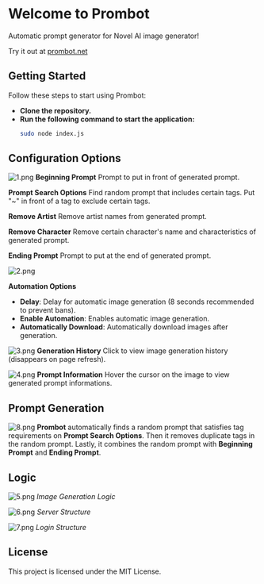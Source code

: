 # Welcome to Prombot

Automatic prompt generator for Novel AI image generator!

Try it out at [prombot.net](https://prombot.net/)

## Getting Started

Follow these steps to start using Prombot:

- **Clone the repository.**
- **Run the following command to start the application:**
  ```bash
  sudo node index.js

## Configuration Options
![1.png](/images/EN/1.png)
**Beginning Prompt**
Prompt to put in front of generated prompt.

**Prompt Search Options**
Find random prompt that includes certain tags. Put "~" in front of a tag to exclude certain tags.

**Remove Artist**
Remove artist names from generated prompt.

**Remove Character**
Remove certain character's name and characteristics of generated prompt.

**Ending Prompt**
Prompt to put at the end of generated prompt.

![2.png](/images/EN/2.png)

**Automation Options**
* **Delay**: Delay for automatic image generation (8 seconds recommended to prevent bans).
* **Enable Automation**: Enables automatic image generation.
* **Automatically Download**: Automatically download images after generation.

![3.png](/images/EN/3.png)
**Generation History**
Click to view image generation history (disappears on page refresh).

![4.png](/images/EN/4.png)
**Prompt Information**
Hover the cursor on the image to view generated prompt informations.

## Prompt Generation
![8.png](/images/EN/8.png)
**Prombot** automatically finds a random prompt that satisfies tag requirements on **Prompt Search Options**. Then it removes duplicate tags in the random prompt. Lastly, it combines the random prompt with **Beginning Prompt** and **Ending Prompt**.

## Logic
![5.png](/images/EN/5.png)
*Image Generation Logic*

![6.png](/images/EN/6.png)
*Server Structure*

![7.png](/images/EN/7.png)
*Login Structure*

## License

This project is licensed under the MIT License.
